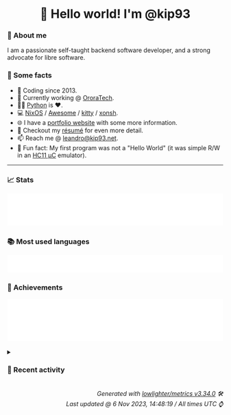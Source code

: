 <!-- README template, populated using this action:
     https://github.com/kip93/kip93/blob/main/.github/workflows/readme.yml. -->

<h1 align="center">👋 Hello world! I'm @kip93</h1> <!-- LOGIN => username -->

### 👤 About me

I am a passionate self-taught backend software developer, and a strong advocate for libre software.


### 💬 Some facts

* 📅 Coding since 2013.
* 💼 Currently working @ [OroraTech](https://ororatech.com/).
* 👨‍💻 [Python](https://github.com/search?q=user%3Akip93&l=python) is ❤️. <!-- LOGIN => username -->
* 💻 [NixOS](https://github.com/NixOS/) /
     [Awesome](https://github.com/awesomeWM/) /
     [kitty](https://github.com/kovidgoyal/kitty/) /
     [xonsh](https://github.com/xonsh/).
* 🌐 I have a [portfolio website](https://kip93.net/) with some more information.
* 📝 Checkout my [résumé](https://kip93.net/resume/) for even more detail.
* 📫 Reach me @ [leandro@kip93.net](mailto:leandro@kip93.net).
* 🎲 Fun fact: My first program was not a "Hello World" (it was simple R/W in an [HC11 µC](https://en.wikipedia.org/wiki/68HC11) emulator).


-----------------------------------------------------------------------------------------------------------------------


### 📈 Stats

![](./stats.svg)


### 📚 Most used languages <!-- by percentage, in decreasing order -->

![](./languages.svg)


### 🏅 Achievements

![](./achievements.svg)


<details> <!-- Last activity -->
<!-- Almost verbatim copy of https://github.com/lowlighter/metrics/blob/latest/source/templates/markdown/partials/activity.ejs, but restructured to be foldable. -->
<summary><h3>📰 Recent activity</h3></summary>

* 💬 Commented on [#11 logo](https://github.com/flakestry/flakestry.dev/issues/11) from [flakestry/flakestry.dev](https://github.com/flakestry/flakestry.dev)
  * *On 5 Nov 2023, 13:30:55*
* 🔃 Opened [#36 Fix 2 typos](https://github.com/flakestry/flakestry.dev/pull/36) in [flakestry/flakestry.dev](https://github.com/flakestry/flakestry.dev)
                * 2 files changed `++2 --2`
  * *On 5 Nov 2023, 12:52:22*
* ⏺️ Created new branch chore/fix-typos in [kip93/flakestry.dev](https://github.com/kip93/flakestry.dev)
  * *On 5 Nov 2023, 12:51:30*
* 🔃 Opened [#2 Add support for non-tagged publishing](https://github.com/flakestry/flakestry-publish/pull/2) in [flakestry/flakestry-publish](https://github.com/flakestry/flakestry-publish)
                * 2 files changed `++30 --6`
  * *On 5 Nov 2023, 12:24:06*
</details>


<h6 align="right"><em>
    Generated with <a href="https://github.com/lowlighter/metrics/tree/latest/">lowlighter/metrics v3.34.0</a> 🛠️<br> <!-- VERSION => MAJOR.minor.patch -->
    Last updated @ 6 Nov 2023, 14:48:19 / All times UTC ⌚ <!-- meta.generated => DD/MM/YYYY, hh:mm -->
</em></h6>
